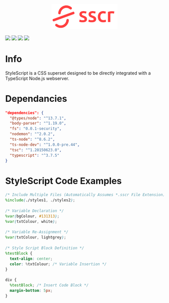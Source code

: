 <div align="center">
  <img src="/icons/stylescript-logo-full.png" width="210">
</div>
<br>

<div align="left">
  <img src="https://img.shields.io/badge/node-%3E%3D%206.0.0-brightgreen">
  <img src="https://img.shields.io/badge/platform-linux--64%20%7C%20win--32%20%7C%20osx--64%20%7C%20win--64-lightgrey">
  <img src="https://img.shields.io/badge/license-ISC-blue">
  <img src="https://img.shields.io/badge/language-TypeScript-yellow">
 </div>

# Info
StyleScript is a CSS superset designed to be directly integrated with a TypeScript Node.js webserver.

# Dependancies
```json
"dependencies": {
  "@types/node": "^13.7.1",
  "body-parser": "^1.19.0",
  "fs": "0.0.1-security",
  "nodemon": "^2.0.2",
  "ts-node": "^8.6.2",
  "ts-node-dev": "^1.0.0-pre.44",
  "tsc": "^1.20150623.0",
  "typescript": "^3.7.5"
}
```

# StyleScript Code Examples
```scss
/* Include Multiple Files (Automatically Assumes *.sscr File Extension) */
%include(./styles1, ./styles2);

/* Variable Declaration */
%var(bgColour, #131313);
%var(txtColour, white);

/* Variable Re-Assignment */
%var(txtColour, lightgrey);

/* Style Script Block Definition */
%testBlock {
  text-align: center;
  color: %txtColour; /* Variable Insertion */
}

div {
  %testBlock; /* Insert Code Block */
  margin-bottom: 5px;
}

```
